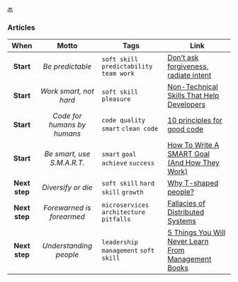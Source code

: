 [🔙](./)

### Articles

|     When      |            Motto            | Tags                                           | Link                                                                                                                              |
|:-------------:|:---------------------------:|------------------------------------------------|-----------------------------------------------------------------------------------------------------------------------------------|
|   **Start**   |     _Be predictable_        | `soft skill` `predictability` `team work`      | [Don’t ask forgiveness, radiate intent](https://medium.com/@ElizAyer/dont-ask-forgiveness-radiate-intent-d36fd22393a3)            |
|   **Start**   |   _Work smart, not hard_    | `soft skill` `pleasure`                        | [Non-Technical Skills That Help Developers](https://betterprogramming.pub/non-technical-skills-that-help-developers-1d56e10c27db) |
|   **Start**   | _Code for humans by humans_ | `code quality` `smart` `clean code`            | [10 principles for good code](https://www.dein.fr/posts/2015-10-01-10-principles-for-good-code)                                   |
|   **Start**   | _Be smart, use S.M.A.R.T._  | `smart` `goal` `achieve` `success`             | [How To Write A SMART Goal (And How They Work)](https://www.techtarget.com/whatis/definition/SMART-SMART-goals)                   |
| **Next step** |      _Diversify or die_     | `soft skill` `hard skill` `growth`             | [Why T-shaped people?](https://jchyip.medium.com/why-t-shaped-people-e8706198e437)                                                |
| **Next step** |  _Forewarned is forearmed_  | `microservices` `architecture` `pitfalls`      | [Fallacies of Distributed Systems](https://architecturenotes.co/fallacies-of-distributed-systems)                                 |
| **Next step** |    _Understanding people_   | `leadership` `management` `soft skill`         | [5 Things You Will Never Learn From Management Books](https://ehandbook.com/5-things-you-will-never-learn-from-management-books-66d5ce3db4d9)                                 |
